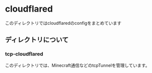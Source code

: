 # cloudflared

このディレクトリではcloudflaredのconfigをまとめています

## ディレクトリについて

### tcp-cloudflared

このディレクトリでは、Minecraft通信などのtcpTunnelを管理しています。